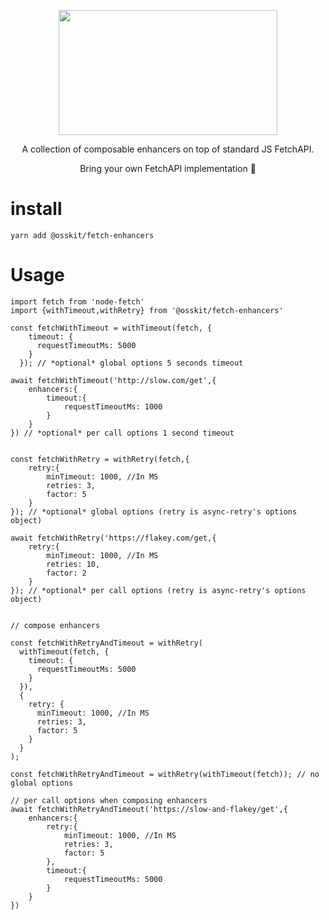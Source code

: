 <p align="center"> 
<img width="350" height="200" src="https://user-images.githubusercontent.com/15312980/175094325-5d4a0459-79e5-4386-ade9-e46d4cef36f2.svg"/>
</p>

<div align="center">
A collection of composable enhancers on top of standard JS FetchAPI.

Bring your own FetchAPI implementation :pray:       
 </div>


# install

```
yarn add @osskit/fetch-enhancers
```

# Usage

```
import fetch from 'node-fetch'
import {withTimeout,withRetry} from '@osskit/fetch-enhancers'

const fetchWithTimeout = withTimeout(fetch, {
    timeout: {
      requestTimeoutMs: 5000
    }
  }); // *optional* global options 5 seconds timeout

await fetchWithTimeout('http://slow.com/get',{
    enhancers:{
        timeout:{
            requestTimeoutMs: 1000
        }
    }
}) // *optional* per call options 1 second timeout


const fetchWithRetry = withRetry(fetch,{
    retry:{
        minTimeout: 1000, //In MS
        retries: 3,
        factor: 5
    }
}); // *optional* global options (retry is async-retry's options object)

await fetchWithRetry('https://flakey.com/get,{
    retry:{
        minTimeout: 1000, //In MS
        retries: 10,
        factor: 2
    }
}); // *optional* per call options (retry is async-retry's options object)


// compose enhancers

const fetchWithRetryAndTimeout = withRetry(
  withTimeout(fetch, {
    timeout: {
      requestTimeoutMs: 5000
    }
  }),
  {
    retry: {
      minTimeout: 1000, //In MS
      retries: 3,
      factor: 5
    }
  }
);

const fetchWithRetryAndTimeout = withRetry(withTimeout(fetch)); // no global options

// per call options when composing enhancers
await fetchWithRetryAndTimeout('https://slow-and-flakey/get',{
    enhancers:{
        retry:{
            minTimeout: 1000, //In MS
            retries: 3,
            factor: 5
        },
        timeout:{
            requestTimeoutMs: 5000
        }
    }
})
```
